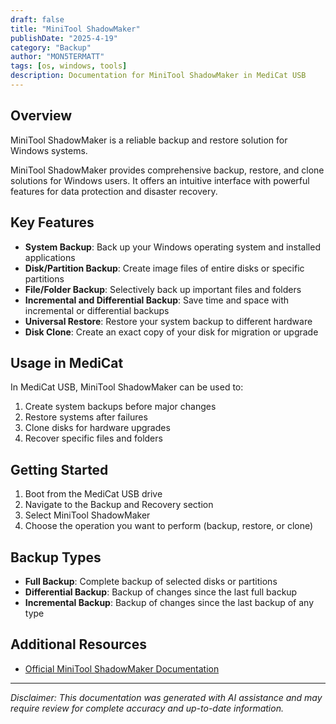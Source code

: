 ```yaml
---
draft: false
title: "MiniTool ShadowMaker"
publishDate: "2025-4-19"
category: "Backup"
author: "MON5TERMATT"
tags: [os, windows, tools]
description: Documentation for MiniTool ShadowMaker in MediCat USB
---
```


## Overview
MiniTool ShadowMaker is a reliable backup and restore solution for Windows systems.

MiniTool ShadowMaker provides comprehensive backup, restore, and clone solutions for Windows users. It offers an intuitive interface with powerful features for data protection and disaster recovery.

## Key Features

- **System Backup**: Back up your Windows operating system and installed applications
- **Disk/Partition Backup**: Create image files of entire disks or specific partitions
- **File/Folder Backup**: Selectively back up important files and folders
- **Incremental and Differential Backup**: Save time and space with incremental or differential backups
- **Universal Restore**: Restore your system backup to different hardware
- **Disk Clone**: Create an exact copy of your disk for migration or upgrade

## Usage in MediCat

In MediCat USB, MiniTool ShadowMaker can be used to:

1. Create system backups before major changes
2. Restore systems after failures
3. Clone disks for hardware upgrades
4. Recover specific files and folders

## Getting Started

1. Boot from the MediCat USB drive
2. Navigate to the Backup and Recovery section
3. Select MiniTool ShadowMaker
4. Choose the operation you want to perform (backup, restore, or clone)

## Backup Types

- **Full Backup**: Complete backup of selected disks or partitions
- **Differential Backup**: Backup of changes since the last full backup
- **Incremental Backup**: Backup of changes since the last backup of any type

## Additional Resources

- [Official MiniTool ShadowMaker Documentation](https://www.minitool.com/faq/sm-faq/)

---

*Disclaimer: This documentation was generated with AI assistance and may require review for complete accuracy and up-to-date information.*
